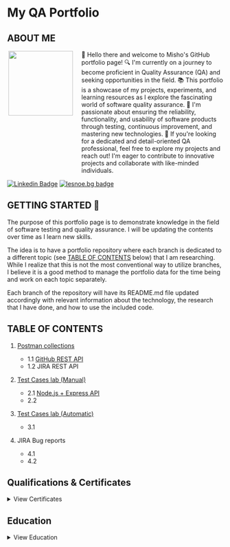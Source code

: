 # My QA Portfolio

## ABOUT ME
<div style="display: flex; align-items: flex-start;">
    <img align="right" src="https://avatars.githubusercontent.com/u/59510395?s=400&u=49d6366f5d1602a5a42bb0d155ed704955fb67ed&v=4" width="150" height="150" style="margin-right: 20px;"/>
    <div>
        👋 Hello there and welcome to Misho's GitHub portfolio page!  
        🔍 I'm currently on a journey to become proficient in Quality Assurance (QA) and seeking opportunities in the field.  
        📚 This portfolio is a showcase of my projects, experiments, and learning resources as I explore the fascinating world of software quality assurance.  
        🌱 I'm passionate about ensuring the reliability, functionality, and usability of software products through testing, continuous improvement, and mastering new technologies.  
        💼 If you're looking for a dedicated and detail-oriented QA professional, feel free to explore my projects and reach out! I'm eager to contribute to innovative projects and collaborate with like-minded individuals.  
    </div>
</div>

[![Linkedin Badge](https://img.shields.io/badge/-mmihaylov-blue?style=flat-square&logo=Linkedin&logoColor=white&link=https://www.linkedin.com/in/mihmihaylov/)](https://www.linkedin.com/in/mihmihaylov/)
[![lesnoe.bg badge](https://img.shields.io/badge/lesnoe.bg-8A2BE2)](https://lesnoe.bg/)

## GETTING STARTED 🚀
The purpose of this portfolio page is to demonstrate knowledge in the field of software testing and quality assurance. I will be updating the contents over time as I learn new skills.

The idea is to have a portfolio repository where each branch is dedicated to a different topic (see [TABLE OF CONTENTS](#table-of-contents) below) that I am researching. While I realize that this is not the most conventional way to utilize branches, I believe it is a good method to manage the portfolio data for the time being and work on each topic separately.

Each branch of the repository will have its README.md file updated accordingly with relevant information about the technology, the research that I have done, and how to use the included code.

## TABLE OF CONTENTS

1. [Postman collections](https://github.com/mimmato/portfolio/tree/Postman-collection)
   - 1.1 [GitHub REST API](https://github.com/mimmato/portfolio/tree/Postman-collection/Postman%20Collections)
   - 1.2 JIRA REST API 

2. [Test Cases lab (Manual)]()
   - 2.1 [Node.js + Express API](https://github.com/mimmato/portfolio/tree/nodeJS_Express_API)
   - 2.2

3. [Test Cases lab (Automatic)]()
   - 3.1 

4. JIRA Bug reports
   - 4.1
   - 4.2

## Qualifications & Certificates

<details>
<summary>View Certificates</summary>

| Certificate                                                                                          | Date       | Organization |
|------------------------------------------------------------------------------------------------------|------------|--------------|
| [QA Fundamentals and Manual Testing](https://softuni.bg/Certificates/Details/213880/6219cf19)        | Apr 2024   | SoftUni      |
| [Software Technologies](https://softuni.bg/certificates/details/206329/f5488dd8)                     | Jan 2024   | SoftUni      |
| [Capstone: Applying Project Management in the Real World](https://www.coursera.org/account/accomplishments/verify/38BMAN2Y59WM) | Jan 2024   | Google       |
| [QA Basics](https://softuni.bg/certificates/details/178607/9ecc6617)                                 | Jul 2023   | SoftUni      |

</details>

## Education

<details>
<summary>View Education</summary>

| Years      | Degree                              | Field of Study                          | Grade       | Location           | Description                                                                                                                                                                                                                                                                                              |
|------------|-------------------------------------|-----------------------------------------|-------------|--------------------|----------------------------------------------------------------------------------------------------------------------------------------------------------------------------------------------------------------------------------------------------------------------------------------------------------|
| 2014-2017  | Bachelor of Arts (BA)               | Popular Music                           | 2:1 Hons    | Middlesex University | I graduated from Middlesex University with a BA degree in Popular Music. My training was in contemporary music performance, composition, production, and business studies. I developed practical skills in playing instruments, songwriting, and music technology, and had opportunities to perform in some of the largest London venues. The program also covered music theory, history, and cultural studies. |
| 2011-2014  | BTEC                                | Information Technology (Business Information Systems) | Distinction | Aylesbury College   | I earned a BTEC in Information Technology, with my final year focused on Business Information Systems. Throughout the program, I gained practical skills in IT fundamentals, including software development, networking, and database management. In the final year, I specialized in Business Information Systems, learning how to design, implement, and manage information systems to support business operations and decision-making. This education has equipped me with a strong foundation in both IT and business applications, preparing me for various roles in the tech industry. |

</details>